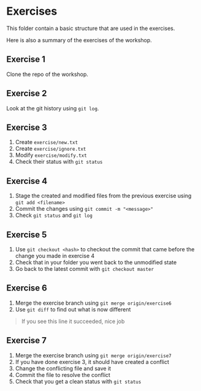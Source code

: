 # Exercises
This folder contain a basic structure that are used in the exercises.

Here is also a summary of the exercises of the workshop.

## Exercise 1
Clone the repo of the workshop.

## Exercise 2
Look at the git history using `git log`.

## Exercise 3
1. Create `exercise/new.txt`
2. Create `exercise/ignore.txt`
3. Modify `exercise/modify.txt`
4. Check their status with `git status`

## Exercise 4
1. Stage the created and modified files from the previous exercise using `git add <filename>`
2. Commit the changes using `git commit -m "<message>"`
3. Check `git status` and `git log`

## Exercise 5
1. Use `git checkout <hash>` to checkout the commit that came before the change you made in exercise 4
2. Check that in your folder you went back to the unmodified state
3. Go back to the latest commit with `git checkout master`

## Exercise 6
1. Merge the exercise branch using `git merge origin/exercise6`
2. Use `git diff` to find out what is now different
> If you see this line it succeeded, nice job

## Exercise 7
1. Merge the exercise branch using `git merge origin/exercise7`
2. If you have done exercise 3, it should have created a conflict
3. Change the conflicting file and save it
4. Commit the file to resolve the conflict
5. Check that you get a clean status with `git status`